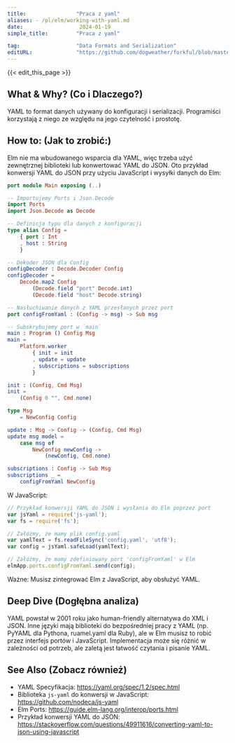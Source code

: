 ```yaml
---
title:                "Praca z yaml"
aliases: - /pl/elm/working-with-yaml.md
date:                  2024-01-19
simple_title:         "Praca z yaml"

tag:                  "Data Formats and Serialization"
editURL:              "https://github.com/dogweather/forkful/blob/master/content/pl/elm/working-with-yaml.md"
---
```


{{< edit_this_page >}}

## What & Why? (Co i Dlaczego?)

YAML to format danych używany do konfiguracji i serializacji. Programiści korzystają z niego ze względu na jego czytelność i prostotę.

## How to: (Jak to zrobić:)

Elm nie ma wbudowanego wsparcia dla YAML, więc trzeba użyć zewnętrznej biblioteki lub konwertować YAML do JSON. Oto przykład konwersji YAML do JSON przy użyciu JavaScript i wysyłki danych do Elm:
```Elm
port module Main exposing (..)

-- Importujemy Ports i Json.Decode
import Ports
import Json.Decode as Decode

-- Definicja typu dla danych z konfiguracji
type alias Config =
    { port : Int
    , host : String
    }

-- Dekoder JSON dla Config
configDecoder : Decode.Decoder Config
configDecoder =
    Decode.map2 Config
        (Decode.field "port" Decode.int)
        (Decode.field "host" Decode.string)

-- Nasłuchiwanie danych z YAML przesłanych przez port
port configFromYaml : (Config -> msg) -> Sub msg

-- Subskrybujemy port w `main`
main : Program () Config Msg
main =
    Platform.worker
        { init = init
        , update = update
        , subscriptions = subscriptions
        }

init : (Config, Cmd Msg)
init =
    (Config 0 "", Cmd.none)

type Msg
    = NewConfig Config

update : Msg -> Config -> (Config, Cmd Msg)
update msg model =
    case msg of
        NewConfig newConfig ->
            (newConfig, Cmd.none)

subscriptions : Config -> Sub Msg
subscriptions _ =
    configFromYaml NewConfig
```
W JavaScript:
```JavaScript
// Przykład konwersji YAML do JSON i wysłania do Elm poprzez port
var jsYaml = require('js-yaml');
var fs = require('fs');

// Załóżmy, że mamy plik config.yaml
var yamlText = fs.readFileSync('config.yaml', 'utf8');
var config = jsYaml.safeLoad(yamlText);

// Załóżmy, że mamy zdefiniowany port 'configFromYaml' w Elm
elmApp.ports.configFromYaml.send(config);
```
Ważne: Musisz zintegrować Elm z JavaScript, aby obsłużyć YAML.

## Deep Dive (Dogłębna analiza)

YAML powstał w 2001 roku jako human-friendly alternatywa do XML i JSON. Inne języki mają biblioteki do bezpośredniej pracy z YAML (np. PyYAML dla Pythona, ruamel.yaml dla Ruby), ale w Elm musisz to robić przez interfejs portów i JavaScript. Implementacja może się różnić w zależności od potrzeb, ale zaletą jest łatwość czytania i pisanie YAML.

## See Also (Zobacz również)

- YAML Specyfikacja: https://yaml.org/spec/1.2/spec.html
- Biblioteka `js-yaml` do konwersji w JavaScript: https://github.com/nodeca/js-yaml
- Elm Ports: https://guide.elm-lang.org/interop/ports.html
- Przykład konwersji YAML do JSON: https://stackoverflow.com/questions/49911616/converting-yaml-to-json-using-javascript
